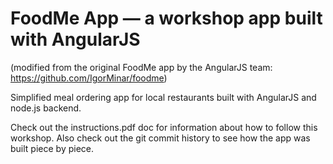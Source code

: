 # FoodMe App — a workshop app built with AngularJS
(modified from the original FoodMe app by the AngularJS team: https://github.com/IgorMinar/foodme)

Simplified meal ordering app for local restaurants built with AngularJS
and node.js backend.

Check out the instructions.pdf doc for information about how to follow this workshop.
Also check out the git commit history to see how the app was built piece by piece.

